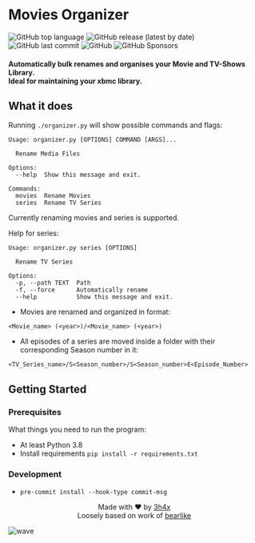 # Movies Organizer

![GitHub top language](https://img.shields.io/github/languages/top/3h4x/movies-organizer)
![GitHub release (latest by date)](https://img.shields.io/github/v/release/3h4x/movies-organizer)
![GitHub last commit](https://img.shields.io/github/last-commit/3h4x/movies-organizer)
![GitHub](https://img.shields.io/github/license/3h4x/movies-organizer)
![GitHub Sponsors](https://img.shields.io/github/sponsors/3h4x)

#### Automatically bulk renames and organises your Movie and TV-Shows Library.<br>Ideal for maintaining your xbmc library.

## What it does

Running `./organizer.py` will show possible commands and flags:
```
Usage: organizer.py [OPTIONS] COMMAND [ARGS]...

  Rename Media Files

Options:
  --help  Show this message and exit.

Commands:
  movies  Rename Movies
  series  Rename TV Series
```
Currently renaming movies and series is supported.

Help for series:
```
Usage: organizer.py series [OPTIONS]

  Rename TV Series

Options:
  -p, --path TEXT  Path
  -f, --force      Automatically rename
  --help           Show this message and exit.
```

-  Movies are renamed and organized in format:
```
<Movie_name> (<year>)/<Movie_name> (<year>)
```

- All episodes of a series are moved inside a folder with their corresponding Season number in it:
```
<TV_Series_name>/S<Season_number>/S<Season_number>E<Episode_Number>
```

## Getting Started

### Prerequisites
What things you need to run the program:
- At least Python 3.8
- Install requirements `pip install -r requirements.txt`

### Development

- `pre-commit install --hook-type commit-msg`

<p align="center">
  Made with ❤️ by <a href="https://github.com/3h4x">3h4x</a></br>
  Loosely based on work of <a href="https://github.com/bearlike/Media-Library-Organiser">bearlike</a>
</p>

![wave](http://cdn.thekrishna.in/img/common/border.png)
